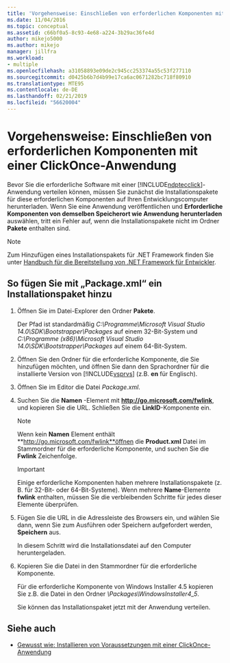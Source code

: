 ```yaml
---
title: 'Vorgehensweise: Einschließen von erforderlichen Komponenten mit einer ClickOnce-Anwendung | Microsoft-Dokumentation'
ms.date: 11/04/2016
ms.topic: conceptual
ms.assetid: c66bf0a5-8c93-4e68-a224-3b29ac36fe4d
author: mikejo5000
ms.author: mikejo
manager: jillfra
ms.workload:
- multiple
ms.openlocfilehash: a31058893e09de2c945cc253374a55c53f277110
ms.sourcegitcommit: d0425b6b7d4b99e17ca6ac0671282bc718f80910
ms.translationtype: MTE95
ms.contentlocale: de-DE
ms.lasthandoff: 02/21/2019
ms.locfileid: "56620004"
---
```

# <a name="how-to-include-prerequisites-with-a-clickonce-application"></a>Vorgehensweise: Einschließen von erforderlichen Komponenten mit einer ClickOnce-Anwendung
Bevor Sie die erforderliche Software mit einer [!INCLUDE[ndptecclick](../deployment/includes/ndptecclick_md.md)]-Anwendung verteilen können, müssen Sie zunächst die Installationspakete für diese erforderlichen Komponenten auf Ihren Entwicklungscomputer herunterladen. Wenn Sie eine Anwendung veröffentlichen und **Erforderliche Komponenten von demselben Speicherort wie Anwendung herunterladen** auswählen, tritt ein Fehler auf, wenn die Installationspakete nicht im Ordner **Pakete** enthalten sind.

> [!NOTE]
>  Zum Hinzufügen eines Installationspakets für .NET Framework finden Sie unter [Handbuch für die Bereitstellung von .NET Framework für Entwickler](/dotnet/framework/deployment/deployment-guide-for-developers).

##  <a name="Package"></a> So fügen Sie mit „Package.xml“ ein Installationspaket hinzu

1. Öffnen Sie im Datei-Explorer den Ordner **Pakete**.

    Der Pfad ist standardmäßig *C:\Programme\Microsoft Visual Studio 14.0\SDK\Bootstrapper\Packages* auf einem 32-Bit-System und *C:\Programme (x86)\Microsoft Visual Studio 14.0\SDK\Bootstrapper\Packages* auf einem 64-Bit-System.

2. Öffnen Sie den Ordner für die erforderliche Komponente, die Sie hinzufügen möchten, und öffnen Sie dann den Sprachordner für die installierte Version von [!INCLUDE[vsprvs](../code-quality/includes/vsprvs_md.md)] (z.B. **en** für Englisch).

3. Öffnen Sie im Editor die Datei *Package.xml*.

4. Suchen Sie die **Namen** -Element mit **http://go.microsoft.com/fwlink**, und kopieren Sie die URL. Schließen Sie die **LinkID**-Komponente ein.

   > [!NOTE]
   >  Wenn kein **Namen** Element enthält **http://go.microsoft.com/fwlink**öffnen die **Product.xml** Datei im Stammordner für die erforderliche Komponente, und suchen Sie die **Fwlink** Zeichenfolge.

   > [!IMPORTANT]
   >  Einige erforderliche Komponenten haben mehrere Installationspakete (z. B. für 32-Bit- oder 64-Bit-Systeme). Wenn mehrere **Name**-Elemente **fwlink** enthalten, müssen Sie die verbleibenden Schritte für jedes dieser Elemente überprüfen.

5. Fügen Sie die URL in die Adressleiste des Browsers ein, und wählen Sie dann, wenn Sie zum Ausführen oder Speichern aufgefordert werden, **Speichern** aus.

    In diesem Schritt wird die Installationsdatei auf den Computer heruntergeladen.

6. Kopieren Sie die Datei in den Stammordner für die erforderliche Komponente.

    Für die erforderliche Komponente von Windows Installer 4.5 kopieren Sie z.B. die Datei in den Ordner *\Packages\WindowsInstaller4_5*.

    Sie können das Installationspaket jetzt mit der Anwendung verteilen.

## <a name="see-also"></a>Siehe auch
- [Gewusst wie: Installieren von Voraussetzungen mit einer ClickOnce-Anwendung](../deployment/how-to-install-prerequisites-with-a-clickonce-application.md)